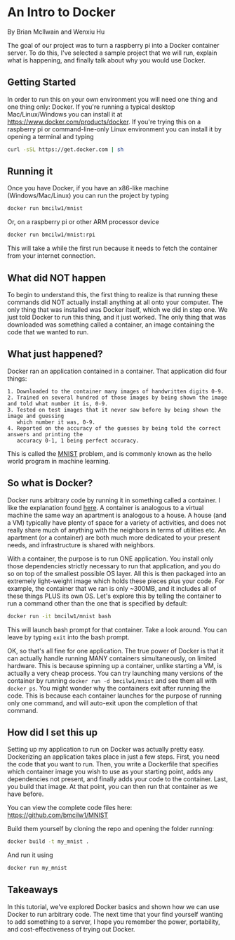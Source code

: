 An Intro to Docker
==================

By Brian McIlwain and Wenxiu Hu

The goal of our project was to turn a raspberry pi into a Docker container server. To do this, I've selected a sample project that we will run, explain what is happening, and finally talk about why you would use Docker.

Getting Started
---------------

In order to run this on your own environment you will need one thing and one thing only: Docker. If you're running a typical desktop Mac/Linux/Windows you can install it at https://www.docker.com/products/docker. If you're trying this on a raspberry pi or command-line-only Linux environment you can install it by opening a terminal and typing

```bash
curl -sSL https://get.docker.com | sh
```

Running it
----------

Once you have Docker, if you have an x86-like machine (Windows/Mac/Linux) you can run the project by typing

```bash
docker run bmcilw1/mnist
```

Or, on a raspberry pi or other ARM processor device

```bash
docker run bmcilw1/mnist:rpi

```

This will take a while the first run because it needs to fetch the container from your internet connection.

What did NOT happen
-------------------

To begin to understand this, the first thing to realize is that running these commands did NOT actually install anything at all onto your computer. The only thing that was installed was Docker itself, which we did in step one. We just told Docker to run this thing, and it just worked. The only thing that was downloaded was something called a container, an image containing the code that we wanted to run.

What just happened?
-------------------

Docker ran an application contained in a container. That application did four things:

    1. Downloaded to the container many images of handwritten digits 0-9.
    2. Trained on several hundred of those images by being shown the image and told what number it is, 0-9.
    3. Tested on test images that it never saw before by being shown the image and guessing 
       which number it was, 0-9.
    4. Reported on the accuracy of the guesses by being told the correct answers and printing the 
       accuracy 0-1, 1 being perfect accuracy.

This is called the [MNIST](https://en.wikipedia.org/wiki/MNIST_database) problem, and is commonly known as the hello world program in machine learning.

So what is Docker?
---------------

Docker runs arbitrary code by running it in something called a container. I like the explanation found [here](https://blog.docker.com/2016/03/containers-are-not-vms/). A container is analogous to a virtual machine the same way an apartment is analogous to a house. A house (and a VM) typically have plenty of space for a variety of activities, and does not really share much of anything with the neighbors in terms of utilities etc. An apartment (or a container) are both much more dedicated to your present needs, and infrastructure is shared with neighbors. 

With a container, the purpose is to run ONE application. You install only those dependencies strictly necessary to run that application, and you do so on top of the smallest possible OS layer. All this is then packaged into an extremely light-weight image which holds these pieces plus your code. For example, the container that we ran is only ~300MB, and it includes all of these things PLUS its own OS. Let's explore this by telling the container to run a command other than the one that is specified by default:

```bash
docker run -it bmcilw1/mnist bash
```

This will launch bash prompt for that container. Take a look around. You can leave by typing `exit` into the bash prompt.

OK, so that's all fine for one application. The true power of Docker is that it can actually handle running MANY containers simultaneously, on limited hardware. This is because spinning up a container, unlike starting a VM, is actually a very cheap process. You can try launching many versions of the container by running `docker run -d bmcilw1/mnist` and see them all with `docker ps`. You might wonder why the containers exit after running the code. This is because each container launches for the purpose of running only one command, and will auto-exit upon the completion of that command.

How did I set this up
---------------------

Setting up my application to run on Docker was actually pretty easy. Dockerizing an application takes place in just a few steps. First, you need the code that you want to run. Then, you write a Dockerfile that specifies which container image you wish to use as your starting point, adds any dependencies not present, and finally adds your code to the container. Last, you build that image. At that point, you can then run that container as we have before.

You can view the complete code files here: https://github.com/bmcilw1/MNIST

Build them yourself by cloning the repo and opening the folder running:

```bash
docker build -t my_mnist .
```

And run it using

```bash
docker run my_mnist
```

Takeaways
---------

In this tutorial, we've explored Docker basics and shown how we can use Docker to run arbitrary code. The next time that your find yourself wanting to add something to a server, I hope you remember the power, portability, and cost-effectiveness of trying out Docker.
